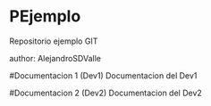 # PEjemplo
Repositorio ejemplo GIT

author: AlejandroSDValle

#Documentacion 1 (Dev1)
Documentacion del Dev1

#Documentacion 2 (Dev2)
Documentacion del Dev2